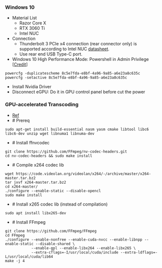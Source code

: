 ### Windows 10
* Material List
  * Razor Core X 
  * RTX 3060 Ti
  * Intel NUC
* Connection
  * Thunderbolt 3 PCIe x4 connection (rear connector only) is supported according to Intel NUC [datasheet](https://www.intel.com/content/dam/support/us/en/documents/intel-nuc/NUC10i357FN_TechProdSpec.pdf). 
  * Use rear end USB Type-C port.  
* Windows 10 High Performance Mode: Powershell in Admin Privilege [[Credit](https://community.intel.com/t5/Intel-NUCs/RTX-3060Ti-not-working-with-NUC-and-eGPU-Razer-Core-X-Chroma/m-p/1253473)] 
```
powercfg -duplicatescheme 8c5e7fda-e8bf-4a96-9a85-a6e23a8c635c
powercfg -setactive 8c5e7fda-e8bf-4a96-9a85-a6e23a8c635c
```
* Install Nvidia Driver  
* Disconnect eGPU: Do it in GPU control panel before cut the power
### GPU-accelerated Transcoding
* [Ref](https://docs.nvidia.com/video-technologies/video-codec-sdk/ffmpeg-with-nvidia-gpu/)
* \# Prereq
```
sudo apt-get install build-essential nasm yasm cmake libtool libc6 libc6-dev unzip wget libnuma1 libnuma-dev
```
* \# Install ffnvcodec
```
git clone https://github.com/FFmpeg/nv-codec-headers.git
cd nv-codec-headers && sudo make install 
```
* \# Compile x264 codec lib
```
wget https://code.videolan.org/videolan/x264/-/archive/master/x264-master.tar.bz2
tar jxvf x264-master.tar.bz2
cd x264-master/
./configure --enable-static --disable-opencl
sudo make install
``` 
* \# Install x265 codec lib (instead of compilation)
```
sudo apt install libx265-dev
```
* \# Install FFmpeg
```
git clone https://github.com/FFmpeg/FFmpeg
cd FFmpeg 
./configure --enable-nonfree --enable-cuda-nvcc --enable-libnpp --enable-static --disable-shared \
            --enable-gpl --enable-libx264 --enable-libx265 \
            --extra-cflags=-I/usr/local/cuda/include --extra-ldflags=-L/usr/local/cuda/lib64 
make -j 4
```
